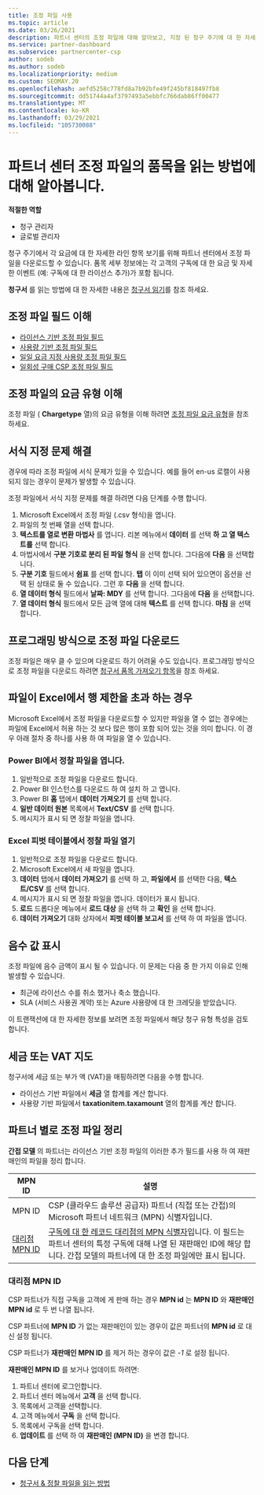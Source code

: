 ```yaml
---
title: 조정 파일 사용
ms.topic: article
ms.date: 03/26/2021
description: 파트너 센터의 조정 파일에 대해 알아보고, 지정 된 청구 주기에 대 한 자세한 라인 항목 항목 보기를 해석 하는 방법에 대해 알아봅니다.
ms.service: partner-dashboard
ms.subservice: partnercenter-csp
author: sodeb
ms.author: sodeb
ms.localizationpriority: medium
ms.custom: SEOMAY.20
ms.openlocfilehash: aefd5258c778fd8a7b92bfe49f245bf818497fb8
ms.sourcegitcommit: dd51744a4af3797493a5ebbfc766dab86ff00477
ms.translationtype: MT
ms.contentlocale: ko-KR
ms.lasthandoff: 03/29/2021
ms.locfileid: "105730088"
---
```

# <a name="learn-how-to-read-the-line-items-in-your-partner-center-reconciliation-files"></a>파트너 센터 조정 파일의 품목을 읽는 방법에 대해 알아봅니다.

**적절한 역할**

- 청구 관리자
- 글로벌 관리자

청구 주기에서 각 요금에 대 한 자세한 라인 항목 보기를 위해 파트너 센터에서 조정 파일을 다운로드할 수 있습니다. 품목 세부 정보에는 각 고객의 구독에 대 한 요금 및 자세한 이벤트 (예: 구독에 대 한 라이선스 추가)가 포함 됩니다.

**청구서** 를 읽는 방법에 대 한 자세한 내용은 [청구서 읽기](read-your-bill.md)를 참조 하세요.

## <a name="understand-reconciliation-file-fields"></a>조정 파일 필드 이해

- [라이선스 기반 조정 파일 필드](license-based-recon-files.md)
- [사용량 기반 조정 파일 필드](usage-based-recon-files.md)
- [일일 요금 지정 사용량 조정 파일 필드](daily-rated-usage-recon-files.md)
- [일회성 구매 CSP 조정 파일 필드](modern-invoice-reconciliation-file.md)

## <a name="understand-charge-types-in-reconciliation-files"></a>조정 파일의 요금 유형 이해

조정 파일 ( **Chargetype** 열)의 요금 유형을 이해 하려면 [조정 파일 요금 유형](recon-file-charge-types.md)을 참조 하세요.

## <a name="fix-formatting-issues"></a>서식 지정 문제 해결

경우에 따라 조정 파일에 서식 문제가 있을 수 있습니다. 예를 들어 en-us 로캘이 사용 되지 않는 경우이 문제가 발생할 수 있습니다.

조정 파일에서 서식 지정 문제를 해결 하려면 다음 단계를 수행 합니다.

1. Microsoft Excel에서 조정 파일 (.csv 형식)을 엽니다.
2. 파일의 첫 번째 열을 선택 합니다.
3. **텍스트를 열로 변환 마법사** 를 엽니다. 리본 메뉴에서 **데이터** 를 선택 **하 고 열 텍스트를** 선택 합니다.
4. 마법사에서 **구분 기호로 분리 된 파일 형식** 을 선택 합니다. 그다음에 **다음** 을 선택합니다.
5. **구분 기호** 필드에서 **쉼표** 를 선택 합니다. **탭** 이 이미 선택 되어 있으면이 옵션을 선택 된 상태로 둘 수 있습니다. 그런 후 **다음** 을 선택 합니다.
6. **열 데이터 형식** 필드에서 **날짜: MDY** 를 선택 합니다. 그다음에 **다음** 을 선택합니다.
7. **열 데이터 형식** 필드에서 모든 금액 열에 대해 **텍스트** 를 선택 합니다. **마침** 을 선택합니다.

## <a name="download-reconciliation-files-programmatically"></a>프로그래밍 방식으로 조정 파일 다운로드

조정 파일은 매우 클 수 있으며 다운로드 하기 어려울 수도 있습니다. 프로그래밍 방식으로 조정 파일을 다운로드 하려면 [청구서 품목 가져오기 항목](/partner-center/develop/get-invoiceline-items)을 참조 하세요.

## <a name="if-your-file-exceeds-the-row-limit-in-excel"></a>파일이 Excel에서 행 제한을 초과 하는 경우

Microsoft Excel에서 조정 파일을 다운로드할 수 있지만 파일을 열 수 없는 경우에는 파일에 Excel에서 허용 하는 것 보다 많은 행이 포함 되어 있는 것을 의미 합니다. 이 경우 아래 절차 중 하나를 사용 하 여 파일을 열 수 있습니다.

### <a name="open-a-recon-file-in-power-bi"></a>Power BI에서 정찰 파일을 엽니다.

1. 일반적으로 조정 파일을 다운로드 합니다.
2. Power BI 인스턴스를 다운로드 하 여 설치 하 고 엽니다.
3. Power BI **홈** 탭에서 **데이터 가져오기** 를 선택 합니다.
4. **일반 데이터 원본** 목록에서 **Text/CSV** 를 선택 합니다.
5. 메시지가 표시 되 면 정찰 파일을 엽니다.

### <a name="open-a-recon-file-in-an-excel-pivot-table"></a>Excel 피벗 테이블에서 정찰 파일 열기

1. 일반적으로 조정 파일을 다운로드 합니다.
2. Microsoft Excel에서 새 파일을 엽니다.
3. **데이터** 탭에서 **데이터 가져오기** 를 선택 하 고, **파일에서** 를 선택한 다음, **텍스트/CSV** 를 선택 합니다.
4. 메시지가 표시 되 면 정찰 파일을 엽니다. 데이터가 표시 됩니다.
5. **로드** 드롭다운 메뉴에서 **로드 대상** 을 선택 하 고 **확인** 을 선택 합니다.
6. **데이터 가져오기** 대화 상자에서 **피벗 테이블 보고서** 를 선택 하 여 파일을 엽니다.

## <a name="negative-amount-displayed"></a>음수 값 표시

조정 파일에 음수 금액이 표시 될 수 있습니다. 이 문제는 다음 중 한 가지 이유로 인해 발생할 수 있습니다.

- 최근에 라이선스 수를 취소 했거나 축소 했습니다.
- SLA (서비스 사용권 계약) 또는 Azure 사용량에 대 한 크레딧을 받았습니다.

이 트랜잭션에 대 한 자세한 정보를 보려면 조정 파일에서 해당 청구 유형 특성을 검토 합니다.

## <a name="map-taxes-or-vat"></a>세금 또는 VAT 지도

청구서에 세금 또는 부가 액 (VAT)을 매핑하려면 다음을 수행 합니다.

- 라이선스 기반 파일에서 **세금** 열 합계를 계산 합니다.
- 사용량 기반 파일에서 **taxationitem.taxamount** 열의 합계를 계산 합니다.

## <a name="itemize-reconciliation-files-by-partner"></a>파트너 별로 조정 파일 정리

**간접 모델** 의 파트너는 라이선스 기반 조정 파일의 이러한 추가 필드를 사용 하 여 재판매인의 파일을 정리 합니다.

| MPN ID | 설명 |
| ------ | ----------- |
| MPN ID | CSP (클라우드 솔루션 공급자) 파트너 (직접 또는 간접)의 Microsoft 파트너 네트워크 (MPN) 식별자입니다. |
| [대리점 MPN ID](#reseller-mpn-id) | [구독에 대 한 레코드 대리점의 MPN 식별자](#reseller-mpn-id)입니다. 이 필드는 파트너 센터의 특정 구독에 대해 나열 된 재판매인 ID에 해당 합니다. 간접 모델의 파트너에 대 한 조정 파일에만 표시 됩니다. |

### <a name="reseller-mpn-id"></a>대리점 MPN ID

CSP 파트너가 직접 구독을 고객에 게 판매 하는 경우 **MPN id** 는 **MPN ID** 와 **재판매인 MPN id** 로 두 번 나열 됩니다.

CSP 파트너에 **MPN ID** 가 없는 재판매인이 있는 경우이 값은 파트너의 **MPN id** 로 대신 설정 됩니다.

CSP 파트너가 **재판매인 MPN ID** 를 제거 하는 경우이 값은 *-1* 로 설정 됩니다.

**재판매인 MPN ID** 를 보거나 업데이트 하려면:

1. 파트너 센터에 로그인합니다.
2. 파트너 센터 메뉴에서 **고객** 을 선택 합니다.
3. 목록에서 고객을 선택합니다.
4. 고객 메뉴에서 **구독** 을 선택 합니다.
5. 목록에서 구독을 선택 합니다.
6. **업데이트** 를 선택 하 여 **재판매인 (MPN ID)** 을 변경 합니다.

## <a name="next-steps"></a>다음 단계

- [청구서 & 정찰 파일을 읽는 방법](read-your-bill.md) 